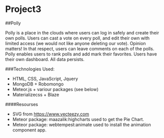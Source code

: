 # Project3

##Polly

Polly is a place in the clouds where users can log in safely and create their own polls.
Users can cast a vote on every poll, and edit their own with limited access (we would not like anyone deleting our vote). Opinion matters!
In that respect, users can leave comments on each of the polls.
Polly enables users to rank polls and add mark their favorites.
Users have their own dashboard.
All data persists.

###Technologies Used:

- HTML, CSS, JavaScript, Jquery
- MongoDB + Robomongo
- Meteor.js + variour packages (see below)
- Materializecss + Blaze

####Resourses
- SVG from https://www.vecteezy.com  
- Meteor package: maazalik:highcharts used to get the Pie Chart.
- Meteor package: webtempest:animate used to install the animation component app.